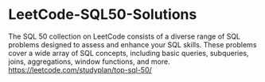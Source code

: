 # LeetCode-SQL50-Solutions
The SQL 50 collection on LeetCode consists of a diverse range of SQL problems designed to assess and enhance your SQL skills. These problems cover a wide array of SQL concepts, including basic queries, subqueries, joins, aggregations, window functions, and more. https://leetcode.com/studyplan/top-sql-50/
